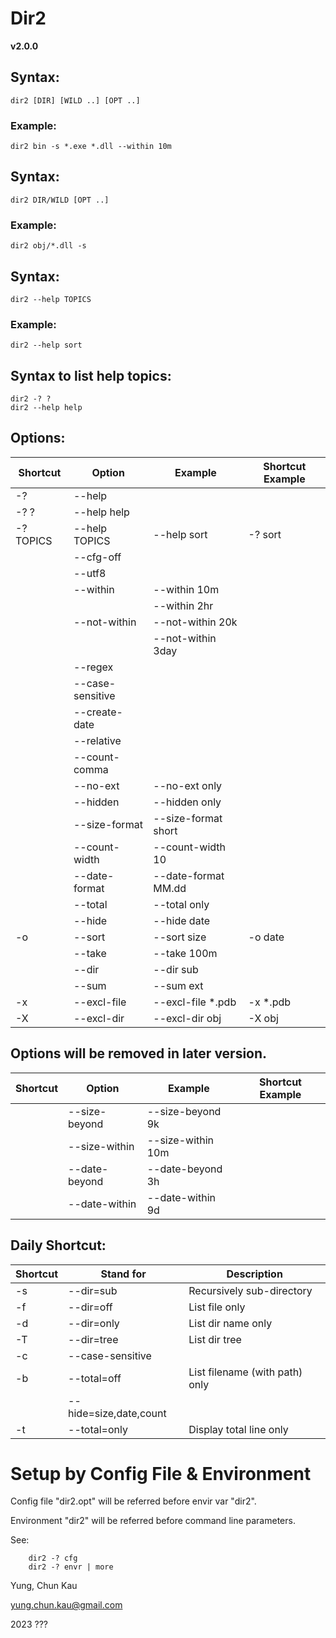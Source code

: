 # Dir2
**v2.0.0**

## Syntax:
```
dir2 [DIR] [WILD ..] [OPT ..]
```

### Example:
```
dir2 bin -s *.exe *.dll --within 10m
```

## Syntax:
```
dir2 DIR/WILD [OPT ..]
```

### Example:
```
dir2 obj/*.dll -s
```

## Syntax:
```
dir2 --help TOPICS
```

### Example:
```
dir2 --help sort
```

## Syntax to list help topics:
```
dir2 -? ?
dir2 --help help
```

## Options:

| Shortcut | Option           | Example                 | Shortcut Example |
| -------- | ------           | -------                 | ---------------- |
| -?       | --help           |                         |                  |
| -? ?     | --help help      |                         |                  |
| -? TOPICS| --help TOPICS    | --help sort             | -? sort          | 
|          | --cfg-off        |                         |                  |
|          | --utf8           |                         |                  |
|          | --within         | --within 10m            |                  |
|          |                  | --within 2hr            |                  |
|          | --not-within     | --not-within 20k        |                  |
|          |                  | --not-within 3day       |                  |
|          | --regex          |                         |                  |
|          | --case-sensitive |                         |                  |
|          | --create-date    |                         |                  |
|          | --relative       |                         |                  |
|          | --count-comma    |                         |                  |
|          | --no-ext         | --no-ext only           |                  |
|          | --hidden         | --hidden only           |                  |
|          | --size-format    | --size-format short     |                  |
|          | --count-width    | --count-width 10        |                  |
|          | --date-format    | --date-format MM.dd     |                  |
|          | --total          | --total only            |                  |
|          | --hide           | --hide date             |                  |
| -o       | --sort           | --sort size             | -o date          |
|          | --take           | --take 100m             |                  |
|          | --dir            | --dir sub               |                  |
|          | --sum            | --sum ext               |                  |
| -x       | --excl-file      | --excl-file \*.pdb      | -x \*.pdb        |
| -X       | --excl-dir       | --excl-dir obj          | -X obj           |

## Options will be removed in later version.
| Shortcut | Option           | Example                 | Shortcut Example |
| -------- | ------           | -------                 | ---------------- |
|          | --size-beyond    | --size-beyond 9k        |                  |
|          | --size-within    | --size-within 10m       |                  |
|          | --date-beyond    | --date-beyond 3h        |                  |
|          | --date-within    | --date-within 9d        |                  |


## Daily Shortcut:

| Shortcut | Stand for              | Description                    |
| -------- | ---------              | -----------                    |
| -s       | --dir=sub              | Recursively sub-directory      |
| -f       | --dir=off              | List file only                 |
| -d       | --dir=only             | List dir name only             |
| -T       | --dir=tree             | List dir tree                  |
| -c       | --case-sensitive       |                                |
| -b       | --total=off            | List filename (with path) only |
|          | --hide=size,date,count |                                |
| -t       | --total=only           | Display total line only        |

# Setup by Config File & Environment
 
Config file "dir2.opt" will be referred before envir var "dir2".

Environment "dir2" will be referred before command line parameters.

See:
```
	dir2 -? cfg
	dir2 -? envr | more
```

Yung, Chun Kau

<yung.chun.kau@gmail.com>

2023 ???
